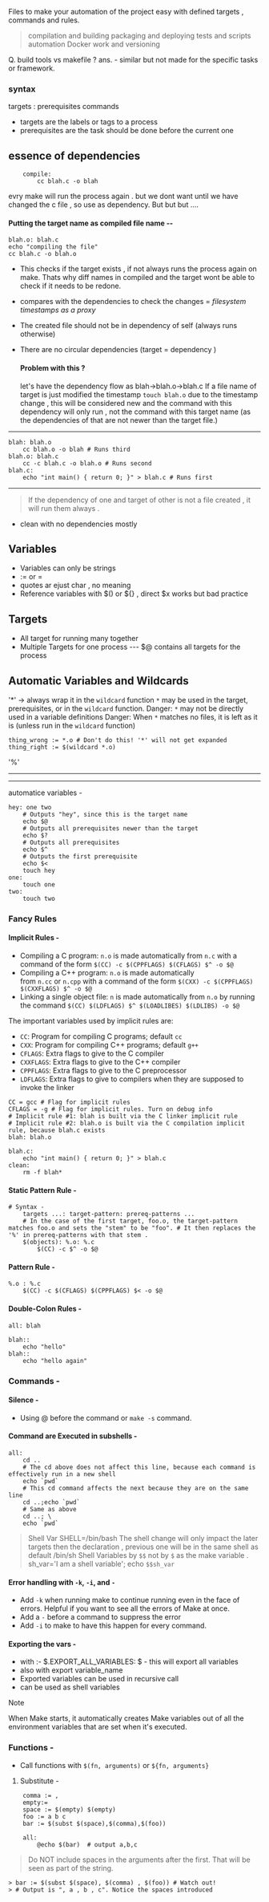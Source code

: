 Files to make your automation of the project easy with defined targets , commands and rules.
> compilation  and building
> packaging and deploying
> tests and scripts automation
> Docker work and versioning 


Q. build tools vs makefile ?
ans. - similar but not made for the specific tasks or framework.

### syntax 
targets : prerequisites
	commands
* targets are the labels or tags to a process
* prerequisites are the task should be done before the current one

## essence of dependencies
```
	compile:
		cc blah.c -o blah
```
evry make will run the process again . but we dont want until we have changed the c file , so use as dependency. But but but .... 

#### Putting the target name as compiled file name --
```
blah.o: blah.c
echo "compiling the file"
cc blah.c -o blah.o
```
* This checks if the target exists , if not always runs the process again on make. Thats why diff names in compiled and the target wont be able to check if it needs to be redone.
* compares with the dependencies to check the changes = *filesystem timestamps as a proxy*
* The created file should not be in dependency of self (always runs otherwise)
* There are no circular dependencies (target = dependency )

	#### Problem with this ?
	let's have the dependency flow as blah->blah.o->blah.c
		If a file name of target is just modified the timestamp 
				``` touch blah.o ```
	due to the timestamp change , this will be considered new and the command with this dependency will only run , not the command with this target name (as the dependencies of that are not newer than the target file.)
---
```
blah: blah.o 
	cc blah.o -o blah # Runs third 
blah.o: blah.c 
	cc -c blah.c -o blah.o # Runs second 
blah.c: 
	echo "int main() { return 0; }" > blah.c # Runs first
```
---
> If the dependency of one and target of other is not a file created , it will run them always .
* clean with no dependencies mostly
## Variables
* Variables can only be strings
* := or = 
* quotes ar ejust char , no meaning
* Reference variables with $() or ${} , direct $x works but bad practice

## Targets
* All target for running many together
* Multiple Targets for one process  --- $@ contains all targets for the process
## Automatic Variables and Wildcards
'\*' ->
		always wrap it in the `wildcard` function
		`*` may be used in the target, prerequisites, or in the `wildcard` function.
		Danger: `*` may not be directly used in a variable definitions
		Danger: When `*` matches no files, it is left as it is (unless run in the `wildcard` function)
```
thing_wrong := *.o # Don't do this! '*' will not get expanded 
thing_right := $(wildcard *.o)
```
'\%'

___

---
automatice variables - 
```
hey: one two 
	# Outputs "hey", since this is the target name 
	echo $@
	# Outputs all prerequisites newer than the target 
	echo $? 
	# Outputs all prerequisites 
	echo $^ 
	# Outputs the first prerequisite 
	echo $< 
	touch hey 
one: 
	touch one 
two: 
	touch two
```


### Fancy Rules

#### Implicit Rules - 
- Compiling a C program: `n.o` is made automatically from `n.c` with a command of the form `$(CC) -c $(CPPFLAGS) $(CFLAGS) $^ -o $@`
- Compiling a C++ program: `n.o` is made automatically from `n.cc` or `n.cpp` with a command of the form `$(CXX) -c $(CPPFLAGS) $(CXXFLAGS) $^ -o $@`
- Linking a single object file: `n` is made automatically from `n.o` by running the command `$(CC) $(LDFLAGS) $^ $(LOADLIBES) $(LDLIBS) -o $@`

The important variables used by implicit rules are:

- `CC`: Program for compiling C programs; default `cc`
- `CXX`: Program for compiling C++ programs; default `g++`
- `CFLAGS`: Extra flags to give to the C compiler
- `CXXFLAGS`: Extra flags to give to the C++ compiler
- `CPPFLAGS`: Extra flags to give to the C preprocessor
- `LDFLAGS`: Extra flags to give to compilers when they are supposed to invoke the linker
```
CC = gcc # Flag for implicit rules 
CFLAGS = -g # Flag for implicit rules. Turn on debug info 
# Implicit rule #1: blah is built via the C linker implicit rule 
# Implicit rule #2: blah.o is built via the C compilation implicit rule, because blah.c exists 
blah: blah.o 

blah.c: 
	echo "int main() { return 0; }" > blah.c 
clean: 
	rm -f blah*
```


#### Static Pattern Rule - 
```
# Syntax - 
	targets ...: target-pattern: prereq-patterns ... 
	# In the case of the first target, foo.o, the target-pattern matches foo.o and sets the "stem" to be "foo". # It then replaces the '%' in prereq-patterns with that stem .
	$(objects): %.o: %.c 
		$(CC) -c $^ -o $@
```
#### Pattern Rule - 
```
%.o : %.c 
	$(CC) -c $(CFLAGS) $(CPPFLAGS) $< -o $@
```

#### Double-Colon Rules - 
```
all: blah 

blah:: 
	echo "hello" 
blah:: 
	echo "hello again"
```

### Commands - 

#### Silence - 
* Using $@$ before the command or `make -s` command.
#### Command are Executed in subshells - 
```
all: 
	cd .. 
	# The cd above does not affect this line, because each command is effectively run in a new shell 
	echo `pwd` 
	# This cd command affects the next because they are on the same line 
	cd ..;echo `pwd` 
	# Same as above 
	cd ..; \ 
	echo `pwd`
```

>Shell Var SHELL=/bin/bash 
>The shell change will only impact the later targets then the declaration , previous one will be in the same shell as default /bin/sh
>Shell Variables by `$$` not by `$` as the make variable .
>	sh_var='I am a shell variable'; echo `$$sh_var`

#### Error handling with `-k`, `-i`, and `-`

- Add `-k` when running make to continue running even in the face of errors. Helpful if you want to see all the errors of Make at once.  
- Add a `-` before a command to suppress the error  
- Add `-i` to make to have this happen for every command.

#### Exporting the vars - 

* with :-    $.EXPORT_ALL_VARIABLES: $ - this will export all variables 
* also with export variable_name
* Exported variables can be used in recursive call 
* can be used as shell variables 

> [!NOTE]
> When Make starts, it automatically creates Make variables out of all the environment variables that are set when it's executed.

### Functions - 
- Call functions with `$(fn, arguments)` or `${fn, arguments}`
1. Substitute -
```
	comma := , 
	empty:= 
	space := $(empty) $(empty) 
	foo := a b c 
	bar := $(subst $(space),$(comma),$(foo)) 
	
	all: 
		@echo $(bar)  # output a,b,c
```
> Do NOT include spaces in the arguments after the first. That will be seen as part of the string.
```
> bar := $(subst $(space), $(comma) , $(foo)) # Watch out!
> # Output is ", a , b , c". Notice the spaces introduced
```

